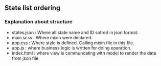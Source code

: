 ## State list ordering 

### Explanation about structure

* states.json : Where all state name and ID sotred in json format.
* main.scss : Where mixin were declared.
* app.css : Where style is defined. Calling mixin file in this file.
* app.js : where business logic is written for doing operation.
* index.html : where view is communcating with model to render the data from json file.



